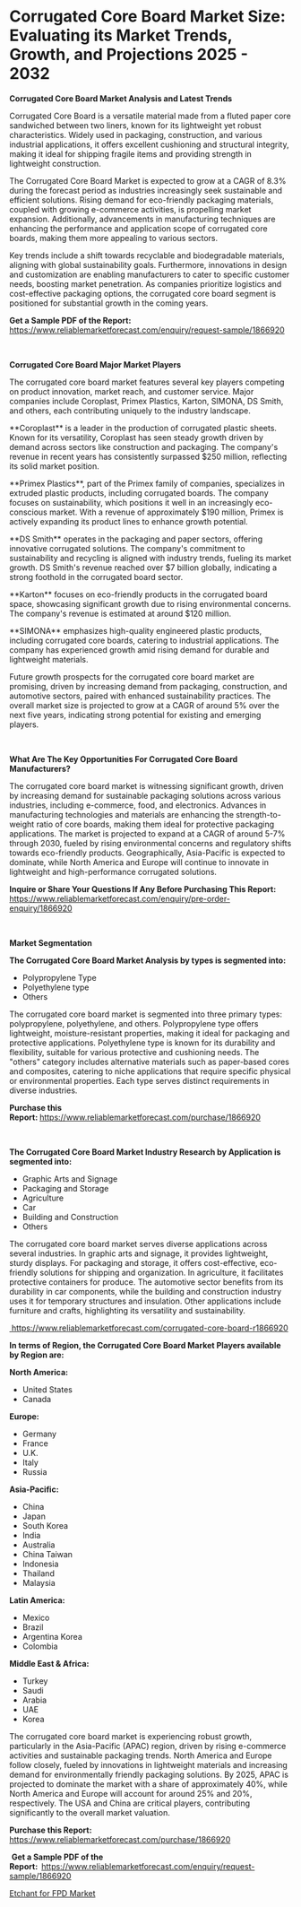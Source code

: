 <p><h1>Corrugated Core Board Market Size: Evaluating its Market Trends, Growth, and Projections 2025 - 2032</h1></p><p><strong>Corrugated Core Board Market Analysis and Latest Trends</strong></p>
<p><p>Corrugated Core Board is a versatile material made from a fluted paper core sandwiched between two liners, known for its lightweight yet robust characteristics. Widely used in packaging, construction, and various industrial applications, it offers excellent cushioning and structural integrity, making it ideal for shipping fragile items and providing strength in lightweight construction.</p><p>The Corrugated Core Board Market is expected to grow at a CAGR of 8.3% during the forecast period as industries increasingly seek sustainable and efficient solutions. Rising demand for eco-friendly packaging materials, coupled with growing e-commerce activities, is propelling market expansion. Additionally, advancements in manufacturing techniques are enhancing the performance and application scope of corrugated core boards, making them more appealing to various sectors.</p><p>Key trends include a shift towards recyclable and biodegradable materials, aligning with global sustainability goals. Furthermore, innovations in design and customization are enabling manufacturers to cater to specific customer needs, boosting market penetration. As companies prioritize logistics and cost-effective packaging options, the corrugated core board segment is positioned for substantial growth in the coming years.</p></p>
<p><strong>Get a Sample PDF of the Report:&nbsp;</strong> <a href="https://www.reliablemarketforecast.com/enquiry/request-sample/1866920?utm_campaign=2890&utm_medium=2&utm_source=Github&utm_content=ia&utm_term=03042025&utm_id=corrugated-core-board">https://www.reliablemarketforecast.com/enquiry/request-sample/1866920</a></p>
<p>&nbsp;</p>
<p><strong>Corrugated Core Board Major Market Players</strong></p>
<p><p>The corrugated core board market features several key players competing on product innovation, market reach, and customer service. Major companies include Coroplast, Primex Plastics, Karton, SIMONA, DS Smith, and others, each contributing uniquely to the industry landscape.</p><p>**Coroplast** is a leader in the production of corrugated plastic sheets. Known for its versatility, Coroplast has seen steady growth driven by demand across sectors like construction and packaging. The company's revenue in recent years has consistently surpassed $250 million, reflecting its solid market position.</p><p>**Primex Plastics**, part of the Primex family of companies, specializes in extruded plastic products, including corrugated boards. The company focuses on sustainability, which positions it well in an increasingly eco-conscious market. With a revenue of approximately $190 million, Primex is actively expanding its product lines to enhance growth potential.</p><p>**DS Smith** operates in the packaging and paper sectors, offering innovative corrugated solutions. The company's commitment to sustainability and recycling is aligned with industry trends, fueling its market growth. DS Smith's revenue reached over $7 billion globally, indicating a strong foothold in the corrugated board sector.</p><p>**Karton** focuses on eco-friendly products in the corrugated board space, showcasing significant growth due to rising environmental concerns. The company's revenue is estimated at around $120 million.</p><p>**SIMONA** emphasizes high-quality engineered plastic products, including corrugated core boards, catering to industrial applications. The company has experienced growth amid rising demand for durable and lightweight materials.</p><p>Future growth prospects for the corrugated core board market are promising, driven by increasing demand from packaging, construction, and automotive sectors, paired with enhanced sustainability practices. The overall market size is projected to grow at a CAGR of around 5% over the next five years, indicating strong potential for existing and emerging players.</p></p>
<p>&nbsp;</p>
<p><strong>What Are The Key Opportunities For Corrugated Core Board Manufacturers?</strong></p>
<p><p>The corrugated core board market is witnessing significant growth, driven by increasing demand for sustainable packaging solutions across various industries, including e-commerce, food, and electronics. Advances in manufacturing technologies and materials are enhancing the strength-to-weight ratio of core boards, making them ideal for protective packaging applications. The market is projected to expand at a CAGR of around 5-7% through 2030, fueled by rising environmental concerns and regulatory shifts towards eco-friendly products. Geographically, Asia-Pacific is expected to dominate, while North America and Europe will continue to innovate in lightweight and high-performance corrugated solutions.</p></p>
<p><strong>Inquire or Share Your Questions If Any Before Purchasing This Report:</strong> <a href="https://www.reliablemarketforecast.com/enquiry/pre-order-enquiry/1866920?utm_campaign=2890&utm_medium=2&utm_source=Github&utm_content=ia&utm_term=03042025&utm_id=corrugated-core-board">https://www.reliablemarketforecast.com/enquiry/pre-order-enquiry/1866920</a></p>
<p>&nbsp;</p>
<p><strong>Market Segmentation</strong></p>
<p><strong>The Corrugated Core Board Market Analysis by types is segmented into:</strong></p>
<p><ul><li>Polypropylene Type</li><li>Polyethylene type</li><li>Others</li></ul></p>
<p><p>The corrugated core board market is segmented into three primary types: polypropylene, polyethylene, and others. Polypropylene type offers lightweight, moisture-resistant properties, making it ideal for packaging and protective applications. Polyethylene type is known for its durability and flexibility, suitable for various protective and cushioning needs. The "others" category includes alternative materials such as paper-based cores and composites, catering to niche applications that require specific physical or environmental properties. Each type serves distinct requirements in diverse industries.</p></p>
<p><strong>Purchase this Report:&nbsp;</strong><a href="https://www.reliablemarketforecast.com/purchase/1866920?utm_campaign=2890&utm_medium=2&utm_source=Github&utm_content=ia&utm_term=03042025&utm_id=corrugated-core-board">https://www.reliablemarketforecast.com/purchase/1866920</a></p>
<p>&nbsp;</p>
<p><strong>The Corrugated Core Board Market Industry Research by Application is segmented into:</strong></p>
<p><ul><li>Graphic Arts and Signage</li><li>Packaging and Storage</li><li>Agriculture</li><li>Car</li><li>Building and Construction</li><li>Others</li></ul></p>
<p><p>The corrugated core board market serves diverse applications across several industries. In graphic arts and signage, it provides lightweight, sturdy displays. For packaging and storage, it offers cost-effective, eco-friendly solutions for shipping and organization. In agriculture, it facilitates protective containers for produce. The automotive sector benefits from its durability in car components, while the building and construction industry uses it for temporary structures and insulation. Other applications include furniture and crafts, highlighting its versatility and sustainability.</p></p>
<p><a href="https://www.reliablemarketforecast.com/corrugated-core-board-r1866920?utm_campaign=2890&utm_medium=2&utm_source=Github&utm_content=ia&utm_term=03042025&utm_id=corrugated-core-board">&nbsp;https://www.reliablemarketforecast.com/corrugated-core-board-r1866920</a></p>
<p><strong>In terms of Region, the Corrugated Core Board Market Players available by Region are:</strong></p>
<p>
    <p> <strong> North America: </strong>
        <ul>
            <li>United States</li>
            <li>Canada</li>
        </ul>
        </p> 
    <p> <strong> Europe: </strong>
        <ul>
            <li>Germany</li>
            <li>France</li>
            <li>U.K.</li>
            <li>Italy</li>
            <li>Russia</li>
        </ul>
        </p> 
    <p> <strong> Asia-Pacific: </strong>
        <ul>
            <li>China</li>
            <li>Japan</li>
            <li>South Korea</li>
            <li>India</li>
            <li>Australia</li>
            <li>China Taiwan</li>
            <li>Indonesia</li>
            <li>Thailand</li>
            <li>Malaysia</li>
        </ul>
        </p> 
    <p> <strong> Latin America: </strong>
        <ul>
            <li>Mexico</li>
            <li>Brazil</li>
            <li>Argentina Korea</li>
            <li>Colombia</li>
        </ul>
        </p> 
    <p> <strong> Middle East & Africa: </strong>
        <ul>
            <li>Turkey</li>
            <li>Saudi</li>
            <li>Arabia</li>
            <li>UAE</li>
            <li>Korea</li>
        </ul>
    </p>
    </p>
<p><p>The corrugated core board market is experiencing robust growth, particularly in the Asia-Pacific (APAC) region, driven by rising e-commerce activities and sustainable packaging trends. North America and Europe follow closely, fueled by innovations in lightweight materials and increasing demand for environmentally friendly packaging solutions. By 2025, APAC is projected to dominate the market with a share of approximately 40%, while North America and Europe will account for around 25% and 20%, respectively. The USA and China are critical players, contributing significantly to the overall market valuation.</p></p>
<p><strong>Purchase this Report: </strong><a href="https://www.reliablemarketforecast.com/purchase/1866920?utm_campaign=2890&utm_medium=2&utm_source=Github&utm_content=ia&utm_term=03042025&utm_id=corrugated-core-board">https://www.reliablemarketforecast.com/purchase/1866920</a></p>
<p>&nbsp;<strong>Get a Sample PDF of the Report:&nbsp;&nbsp;</strong><a href="https://www.reliablemarketforecast.com/enquiry/request-sample/1866920?utm_campaign=2890&utm_medium=2&utm_source=Github&utm_content=ia&utm_term=03042025&utm_id=corrugated-core-board">https://www.reliablemarketforecast.com/enquiry/request-sample/1866920</a></p>
<p><strong></strong></p>
<p><p><a href="https://github.com/zanoligarav/Market-Research-Report-List-1/blob/main/etchant-for-fpd-market.md?utm_campaign=2890&utm_medium=2&utm_source=Github&utm_content=ia&utm_term=03042025&utm_id=corrugated-core-board">Etchant for FPD Market</a></p></p>